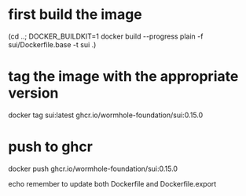 # first build the image
(cd ..; DOCKER_BUILDKIT=1 docker build --progress plain -f sui/Dockerfile.base -t sui .)
# tag the image with the appropriate version
docker tag sui:latest ghcr.io/wormhole-foundation/sui:0.15.0
# push to ghcr
docker push ghcr.io/wormhole-foundation/sui:0.15.0

echo remember to update both Dockerfile and Dockerfile.export
